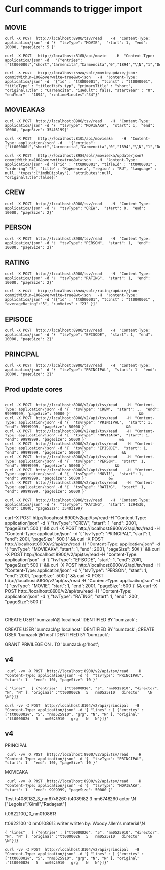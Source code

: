 # Curl commands to trigger import

## MOVIE

```
curl -X POST  http://localhost:8900/tsv/read    -H  "Content-Type: application/json" -d '{  "tsvType": "MOVIE",  "start": 1,  "end": 10000, "pageSize": 5 }'
```

```
curl -X POST   http://localhost:8100/api/movie    -H  "Content-Type: application/json" -d   '{"entries":["tt0000001","short","Carmencita","Carmencita","0","1894","\\N","1","Documentary,Short"],"original":"tt0000001\tshort\tCarmencita\tCarmencita\t0\t1894\t\\N\t1\tDocumentary,Short"}'
```

```
curl -X POST   http://localhost:8984/solr/movie/update/json?commitWithin=100&overwrite=true&wt=json   -H  "Content-Type: application/json" -d  '{"id" : "tt0000001", "tconst" : "tt0000001", "titleType" : "titledffsfs typ", "primaryTitle" : "short", "originalTitle" : "Carmencita", "isAdult": false, "startYear" : "0", "endYear" : "1894", "runtimeMinutes":"34"}'
```

## MOVIEAKAS

```
curl -X POST  http://localhost:8900/tsv/read    -H  "Content-Type: application/json" -d '{  "tsvType": "MOVIEAKA",  "start": 1,  "end": 10000, "pageSize": 35403199}'
```

```
curl -X POST   http://localhost:8101/api/movieaka    -H  "Content-Type: application/json" -d   '{"entries":["tt0000001","short","Carmencita","Carmencita","0","1894","\\N","1","Documentary,Short"],"original":"tt0000001\tshort\tCarmencita\tCarmencita\t0\t1894\t\\N\t1\tDocumentary,Short"}'
```

```
curl -X POST   http://localhost:8984/solr/movieaka/update/json?commitWithin=100&overwrite=true&wt=json   -H  "Content-Type: application/json" -d '[{"id" : "tt0000001", "titleId" : "tt0000001" , "ordering":"5", "title" : "Карменсита", "region" : "RU", "language" : null, "types":["imdbDisplay"], "attributes":null, "originalTitle":false}]'
```


## CREW

```
curl -X POST  http://localhost:8900/tsv/read    -H  "Content-Type: application/json" -d '{  "tsvType": "CREW",  "start": 0,  "end": 10000, "pageSize": 2}'
```



## PERSON

```
curl -X POST  http://localhost:8900/tsv/read    -H  "Content-Type: application/json" -d '{  "tsvType": "PERSON",  "start": 1,  "end": 10000, "pageSize": 2}'
```



## RATING

```
curl -X POST  http://localhost:8900/tsv/read    -H  "Content-Type: application/json" -d '{  "tsvType": "RATING",  "start": 1,  "end": 10000, "pageSize": 2}'
```

```
curl -X POST   http://localhost:8984/solr/rating/update/json?commitWithin=100&overwrite=true&wt=json   -H  "Content-Type: application/json" -d '[{"id" : "tt0000001", "tconst" : "tt0000001" , "averageRating":"5", "numVotes" : "23" }]'
```


## EPISODE

```
curl -X POST  http://localhost:8900/tsv/read    -H  "Content-Type: application/json" -d '{  "tsvType": "EPISODE",  "start": 1,  "end": 10000, "pageSize": 2}'
```


## PRINCIPAL

```
curl -X POST  http://localhost:8900/tsv/read    -H  "Content-Type: application/json" -d '{  "tsvType": "PRINCIPAL",  "start": 1,  "end": 10000, "pageSize": 2}'
```



## Prod update cores    
```  

curl -X POST  http://localhost:8900/v2/api/tsv/read    -H  "Content-Type: application/json" -d '{  "tsvType": "CREW",  "start": 1,  "end": 99999999, "pageSize": 50000 }'                               && 
curl -X POST  http://localhost:8900/v2/api/tsv/read    -H  "Content-Type: application/json" -d '{  "tsvType": "PRINCIPAL",  "start": 1,  "end": 99999999, "pageSize": 50000 }'                  && 
curl -X POST  http://localhost:8900/v2/api/tsv/read    -H  "Content-Type: application/json" -d '{  "tsvType": "MOVIEAKA",  "start": 1,  "end": 99999999, "pageSize": 50000 }'               && 
curl -X POST  http://localhost:8900/v2/api/tsv/read    -H  "Content-Type: application/json" -d '{  "tsvType": "EPISODE",  "start": 1,  "end": 99999999, "pageSize": 50000 }'                && 
curl -X POST  http://localhost:8900/v2/api/tsv/read    -H  "Content-Type: application/json" -d '{  "tsvType": "PERSON",  "start": 1,  "end": 99999999, "pageSize": 50000 }'             && 
curl -X POST  http://localhost:8900/v2/api/tsv/read    -H  "Content-Type: application/json" -d '{  "tsvType": "MOVIE",  "start": 1,  "end": 99999999, "pageSize": 50000 }'          && 
curl -X POST  http://localhost:8900/v2/api/tsv/read    -H  "Content-Type: application/json" -d '{  "tsvType": "RATING",  "start": 1,  "end": 99999999, "pageSize": 50000 }'                 

```



    curl -X POST  http://localhost:8900/tsv/read    -H  "Content-Type: application/json" -d '{  "tsvType": "RATING",  "start": 1294530,  "end": 10000, "pageSize": 35403199}'       

curl -X POST  http://localhost:8900/v2/api/tsv/read    -H  "Content-Type: application/json" -d '{  "tsvType": "CREW",  "start": 1,  "end": 2001, "pageSize": 500 }'                                && 
curl -X POST  http://localhost:8900/v2/api/tsv/read    -H  "Content-Type: application/json" -d '{  "tsvType": "PRINCIPAL",  "start": 1,  "end": 2001, "pageSize": 500 }'                   &&
curl -X POST  http://localhost:8900/v2/api/tsv/read    -H  "Content-Type: application/json" -d '{  "tsvType": "MOVIEAKA",  "start": 1,  "end": 2001, "pageSize": 500 }'                &&
curl -X POST  http://localhost:8900/v2/api/tsv/read    -H  "Content-Type: application/json" -d '{  "tsvType": "EPISODE",  "start": 1,  "end": 2001, "pageSize": 500 }'                 &&
curl -X POST  http://localhost:8900/v2/api/tsv/read    -H  "Content-Type: application/json" -d '{  "tsvType": "PERSON",  "start": 1,  "end": 2001, "pageSize": 500 }'          &&
curl -X POST  http://localhost:8900/v2/api/tsv/read    -H  "Content-Type: application/json" -d '{  "tsvType": "MOVIE",  "start": 1,  "end": 2001, "pageSize": 500 }'           &&
curl -X POST  http://localhost:8900/v2/api/tsv/read    -H  "Content-Type: application/json" -d '{  "tsvType": "RATING",  "start": 1,  "end": 2001, "pageSize": 500 }'       


```


```
CREATE USER 'bumzack'@'localhost' IDENTIFIED BY 'bumzack';

CREATE USER 'bumzack'@'localhost' IDENTIFIED BY 'bumzack';
CREATE USER 'bumzack'@'host' IDENTIFIED   BY 'bumzack';

GRANT PRIVILEGE ON *.* TO 'bumzack'@'host';



##  v4

```
 curl -vv -X POST  http://localhost:8900/v2/api/tsv/read    -H  "Content-Type: application/json" -d '{  "tsvType": "PRINCIPAL",  "start": 1,  "end": 100, "pageSize": 10 }'
```

```
{ "lines" : [ {"entries" : ["tt0000026", "5", "nm0525910", "director", "N", "N" ], "original" :"tt0000026	5	nm0525910	director	\N	\N"}]}

```

```
curl -vv -X POST  http://localhost:8104/v2/api/principal   -H  "Content-Type: application/json" -d '{ "lines" : [ {"entries" : ["tt0000026", "5", "nm0525910", "grg", "N", "N" ], "original" :"tt0000026   5   nm0525910   grg    N   N"}]}'
```


##  v4


PRINCIPAL

```
 curl -vv -X POST  http://localhost:8900/v2/api/tsv/read    -H  "Content-Type: application/json" -d '{  "tsvType": "PRINCIPAL",  "start": 1,  "end": 100, "pageSize": 10 }'
```


MOVIEAKA

```
 curl -vv -X POST  http://localhost:8900/v2/api/tsv/read    -H  "Content-Type: application/json" -d '{  "tsvType": "MOVIEAKA",  "start": 1,  "end": 9999999, "pageSize": 50000 }'
```

Test tt4089182_3_nm6748260
tt4089182	3	nm6748260	actor	\N	["Legolas","Gimli","Radagast"]


tt0622100_10_nm0108613

tt0622100	10	nm0108613	writer	written by: Woody Allen's material	\N



```
{ "lines" : [ {"entries" : ["tt0000026", "5", "nm0525910", "director", "N", "N" ], "original" :"tt0000026	5	nm0525910	director	\N	\N"}]}

```

```
curl -vv -X POST  http://localhost:8104/v2/api/principal   -H  "Content-Type: application/json" -d '{ "lines" : [ {"entries" : ["tt0000026", "5", "nm0525910", "grg", "N", "N" ], "original" :"tt0000026   5   nm0525910   grg    N   N"}]}'
```
